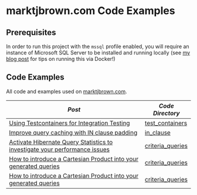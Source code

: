 # marktjbrown.com Code Examples

## Prerequisites
In order to run this project with the `mssql` profile enabled, you will require an instance of Microsoft SQL Server to be installed and running locally (see [my blog post](https://marktjbrown.com/running-microsoft-sql-server-on-a-mac) for tips on running this via Docker!)


## Code Examples
All code and examples used on [marktjbrown.com](https://marktjbrown.com).

|*Post*|*Code Directory*|
|-------------|--------------|
|[Using Testcontainers for Integration Testing](https://marktjbrown.com/using-testcontainers-for-integration-testing)|[test_containers](src/test/groovy/com/mtjb/examples/test_containers)|
|[Improve query caching with IN clause padding](https://marktjbrown.com/improve-query-caching-with-in-clause-padding)|[in_clause](src/test/groovy/com/mtjb/examples/in_clause)|
|[Activate Hibernate Query Statistics to investigate your performance issues](https://marktjbrown.com/hibernate-statistics)|[criteria_queries](src/test/groovy/com/mtjb/examples/criteria_queries)|
|[How to introduce a Cartesian Product into your generated queries](https://marktjbrown.com/criteria-query)|[criteria_queries](src/test/groovy/com/mtjb/examples/criteria_queries)|
|[How to introduce a Cartesian Product into your generated queries](https://marktjbrown.com/fixing-the-n-plus-one-query-problem)|[criteria_queries](src/test/groovy/com/mtjb/examples/criteria_queries)|

